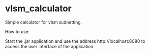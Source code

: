 # vlsm_calculator

Simple calculator for vlsm subnetting.

How to use:

Start the .jar application and use the address http://localhost:8080 to access the user interface of the application
